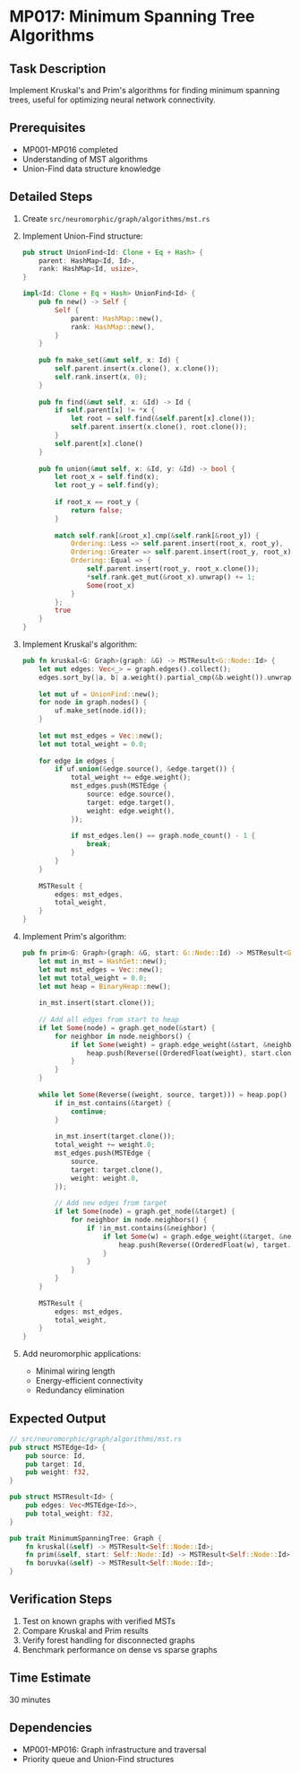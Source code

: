 # MP017: Minimum Spanning Tree Algorithms

## Task Description
Implement Kruskal's and Prim's algorithms for finding minimum spanning trees, useful for optimizing neural network connectivity.

## Prerequisites
- MP001-MP016 completed
- Understanding of MST algorithms
- Union-Find data structure knowledge

## Detailed Steps

1. Create `src/neuromorphic/graph/algorithms/mst.rs`

2. Implement Union-Find structure:
   ```rust
   pub struct UnionFind<Id: Clone + Eq + Hash> {
       parent: HashMap<Id, Id>,
       rank: HashMap<Id, usize>,
   }
   
   impl<Id: Clone + Eq + Hash> UnionFind<Id> {
       pub fn new() -> Self {
           Self {
               parent: HashMap::new(),
               rank: HashMap::new(),
           }
       }
       
       pub fn make_set(&mut self, x: Id) {
           self.parent.insert(x.clone(), x.clone());
           self.rank.insert(x, 0);
       }
       
       pub fn find(&mut self, x: &Id) -> Id {
           if self.parent[x] != *x {
               let root = self.find(&self.parent[x].clone());
               self.parent.insert(x.clone(), root.clone());
           }
           self.parent[x].clone()
       }
       
       pub fn union(&mut self, x: &Id, y: &Id) -> bool {
           let root_x = self.find(x);
           let root_y = self.find(y);
           
           if root_x == root_y {
               return false;
           }
           
           match self.rank[&root_x].cmp(&self.rank[&root_y]) {
               Ordering::Less => self.parent.insert(root_x, root_y),
               Ordering::Greater => self.parent.insert(root_y, root_x),
               Ordering::Equal => {
                   self.parent.insert(root_y, root_x.clone());
                   *self.rank.get_mut(&root_x).unwrap() += 1;
                   Some(root_x)
               }
           };
           true
       }
   }
   ```

3. Implement Kruskal's algorithm:
   ```rust
   pub fn kruskal<G: Graph>(graph: &G) -> MSTResult<G::Node::Id> {
       let mut edges: Vec<_> = graph.edges().collect();
       edges.sort_by(|a, b| a.weight().partial_cmp(&b.weight()).unwrap());
       
       let mut uf = UnionFind::new();
       for node in graph.nodes() {
           uf.make_set(node.id());
       }
       
       let mut mst_edges = Vec::new();
       let mut total_weight = 0.0;
       
       for edge in edges {
           if uf.union(&edge.source(), &edge.target()) {
               total_weight += edge.weight();
               mst_edges.push(MSTEdge {
                   source: edge.source(),
                   target: edge.target(),
                   weight: edge.weight(),
               });
               
               if mst_edges.len() == graph.node_count() - 1 {
                   break;
               }
           }
       }
       
       MSTResult {
           edges: mst_edges,
           total_weight,
       }
   }
   ```

4. Implement Prim's algorithm:
   ```rust
   pub fn prim<G: Graph>(graph: &G, start: G::Node::Id) -> MSTResult<G::Node::Id> {
       let mut in_mst = HashSet::new();
       let mut mst_edges = Vec::new();
       let mut total_weight = 0.0;
       let mut heap = BinaryHeap::new();
       
       in_mst.insert(start.clone());
       
       // Add all edges from start to heap
       if let Some(node) = graph.get_node(&start) {
           for neighbor in node.neighbors() {
               if let Some(weight) = graph.edge_weight(&start, &neighbor) {
                   heap.push(Reverse((OrderedFloat(weight), start.clone(), neighbor)));
               }
           }
       }
       
       while let Some(Reverse((weight, source, target))) = heap.pop() {
           if in_mst.contains(&target) {
               continue;
           }
           
           in_mst.insert(target.clone());
           total_weight += weight.0;
           mst_edges.push(MSTEdge {
               source,
               target: target.clone(),
               weight: weight.0,
           });
           
           // Add new edges from target
           if let Some(node) = graph.get_node(&target) {
               for neighbor in node.neighbors() {
                   if !in_mst.contains(&neighbor) {
                       if let Some(w) = graph.edge_weight(&target, &neighbor) {
                           heap.push(Reverse((OrderedFloat(w), target.clone(), neighbor)));
                       }
                   }
               }
           }
       }
       
       MSTResult {
           edges: mst_edges,
           total_weight,
       }
   }
   ```

5. Add neuromorphic applications:
   - Minimal wiring length
   - Energy-efficient connectivity
   - Redundancy elimination

## Expected Output
```rust
// src/neuromorphic/graph/algorithms/mst.rs
pub struct MSTEdge<Id> {
    pub source: Id,
    pub target: Id,
    pub weight: f32,
}

pub struct MSTResult<Id> {
    pub edges: Vec<MSTEdge<Id>>,
    pub total_weight: f32,
}

pub trait MinimumSpanningTree: Graph {
    fn kruskal(&self) -> MSTResult<Self::Node::Id>;
    fn prim(&self, start: Self::Node::Id) -> MSTResult<Self::Node::Id>;
    fn boruvka(&self) -> MSTResult<Self::Node::Id>;
}
```

## Verification Steps
1. Test on known graphs with verified MSTs
2. Compare Kruskal and Prim results
3. Verify forest handling for disconnected graphs
4. Benchmark performance on dense vs sparse graphs

## Time Estimate
30 minutes

## Dependencies
- MP001-MP016: Graph infrastructure and traversal
- Priority queue and Union-Find structures